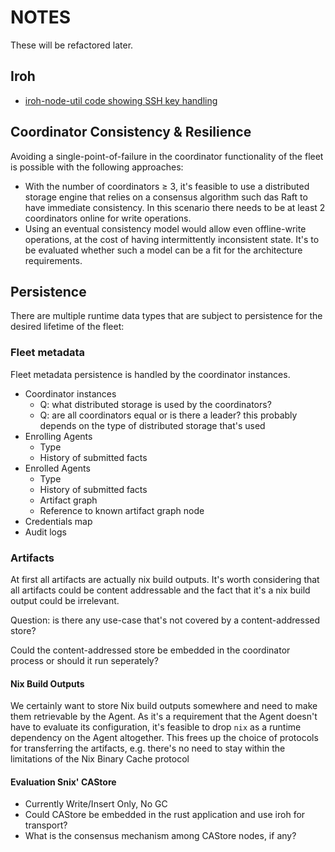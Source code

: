 # NOTES

These will be refactored later.

## Iroh

*  [iroh-node-util code showing SSH key handling](https://github.com/n0-computer/iroh-node-util/blob/3e9702ad215b9b986c6d45e4762a8fbe241163b0/src/fs.rs#L11)

## Coordinator Consistency & Resilience
Avoiding a single-point-of-failure in the coordinator functionality of the fleet is possible with the following approaches:

* With the number of coordinators ≥ 3, it's feasible to use a distributed storage engine that relies on a consensus algorithm such das Raft to have immediate consistency. In this scenario there needs to be at least 2 coordinators online for write operations.
* Using an eventual consistency model would allow even offline-write operations, at the cost of having intermittently inconsistent state. It's to be evaluated whether such a model can be a fit for the architecture requirements.

## Persistence

There are multiple runtime data types that are subject to persistence for the desired lifetime of the fleet:

### Fleet metadata
Fleet metadata persistence is handled by the coordinator instances.


* Coordinator instances
    * Q: what distributed storage is used by the coordinators?
    * Q: are all coordinators equal or is there a leader? this probably depends on the type of distributed storage that's used
* Enrolling Agents
    * Type
    * History of submitted facts
* Enrolled Agents
    * Type
    * History of submitted facts
    * Artifact graph
    * Reference to known artifact graph node
* Credentials map
* Audit logs



### Artifacts

At first all artifacts are actually nix build outputs. It's worth considering that all artifacts could be content addressable and the fact that it's a nix build output could be irrelevant.

Question: is there any use-case that's not covered by a content-addressed store?

Could the content-addressed store be embedded in the coordinator process or should it run seperately?

#### Nix Build Outputs

We certainly want to store Nix build outputs somewhere and need to make them retrievable by the Agent.
As it's a requirement that the Agent doesn't have to evaluate its configuration, it's feasible to drop `nix` as a runtime dependency on the Agent altogether.
This frees up the choice of protocols for transferring the artifacts, e.g. there's no need to stay within the limitations of the Nix Binary Cache protocol

#### Evaluation Snix' CAStore

* Currently Write/Insert Only, No GC
* Could CAStore be embedded in the rust application and use iroh for transport?
* What is the consensus mechanism among CAStore nodes, if any?
